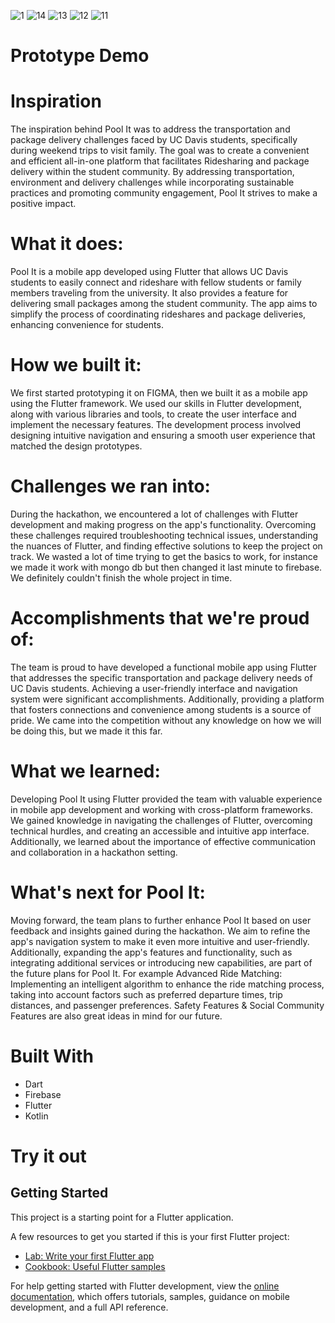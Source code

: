 ![1](https://github.com/Mohnish2004/Pool-it/assets/81405395/642dc398-47b6-4ddc-8677-e61890de2484)
![14](https://github.com/Mohnish2004/Pool-it/assets/81405395/8081449f-3084-4179-a434-0db56c046f03)
![13](https://github.com/Mohnish2004/Pool-it/assets/81405395/aa0dd466-4781-41fe-a47a-dd00d2e69362)
![12](https://github.com/Mohnish2004/Pool-it/assets/81405395/323de2c6-3406-4ceb-b3ae-f29851d9c965)
![11](https://github.com/Mohnish2004/Pool-it/assets/81405395/ebf25d0b-8758-401b-8044-2113d4efe341)

# Prototype Demo


# Inspiration
The inspiration behind Pool It was to address the transportation and package delivery challenges faced by UC Davis students, specifically during weekend trips to visit family. The goal was to create a convenient and efficient all-in-one platform that facilitates Ridesharing and package delivery within the student community. By addressing transportation, environment and delivery challenges while incorporating sustainable practices and promoting community engagement, Pool It strives to make a positive impact.

# What it does:
Pool It is a mobile app developed using Flutter that allows UC Davis students to easily connect and rideshare with fellow students or family members traveling from the university. It also provides a feature for delivering small packages among the student community. The app aims to simplify the process of coordinating rideshares and package deliveries, enhancing convenience for students.

# How we built it:
We first started prototyping it on FIGMA, then we built it as a mobile app using the Flutter framework. We used our skills in Flutter development, along with various libraries and tools, to create the user interface and implement the necessary features. The development process involved designing intuitive navigation and ensuring a smooth user experience that matched the design prototypes.

# Challenges we ran into:
During the hackathon, we encountered a lot of challenges with Flutter development and making progress on the app's functionality. Overcoming these challenges required troubleshooting technical issues, understanding the nuances of Flutter, and finding effective solutions to keep the project on track. We wasted a lot of time trying to get the basics to work, for instance we made it work with mongo db but then changed it last minute to firebase. We definitely couldn't finish the whole project in time.

# Accomplishments that we're proud of:
The team is proud to have developed a functional mobile app using Flutter that addresses the specific transportation and package delivery needs of UC Davis students. Achieving a user-friendly interface and navigation system were significant accomplishments. Additionally, providing a platform that fosters connections and convenience among students is a source of pride. We came into the competition without any knowledge on how we will be doing this, but we made it this far.

# What we learned:
Developing Pool It using Flutter provided the team with valuable experience in mobile app development and working with cross-platform frameworks. We gained knowledge in navigating the challenges of Flutter, overcoming technical hurdles, and creating an accessible and intuitive app interface. Additionally, we learned about the importance of effective communication and collaboration in a hackathon setting.

# What's next for Pool It:
Moving forward, the team plans to further enhance Pool It based on user feedback and insights gained during the hackathon. We aim to refine the app's navigation system to make it even more intuitive and user-friendly. Additionally, expanding the app's features and functionality, such as integrating additional services or introducing new capabilities, are part of the future plans for Pool It. For example Advanced Ride Matching: Implementing an intelligent algorithm to enhance the ride matching process, taking into account factors such as preferred departure times, trip distances, and passenger preferences. Safety Features & Social Community Features are also great ideas in mind for our future.

# Built With
- Dart
- Firebase
- Flutter
- Kotlin

# Try it out


## Getting Started

This project is a starting point for a Flutter application.

A few resources to get you started if this is your first Flutter project:

- [Lab: Write your first Flutter app](https://docs.flutter.dev/get-started/codelab)
- [Cookbook: Useful Flutter samples](https://docs.flutter.dev/cookbook)

For help getting started with Flutter development, view the
[online documentation](https://docs.flutter.dev/), which offers tutorials,
samples, guidance on mobile development, and a full API reference.

